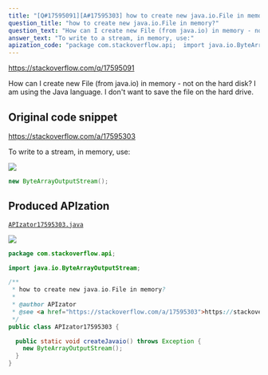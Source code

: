 ```yaml
---
title: "[Q#17595091][A#17595303] how to create new java.io.File in memory?"
question_title: "how to create new java.io.File in memory?"
question_text: "How can I create new File (from java.io) in memory - not on the hard disk? I am using the Java language. I don't want to save the file on the hard drive."
answer_text: "To write to a stream, in memory, use:"
apization_code: "package com.stackoverflow.api;  import java.io.ByteArrayOutputStream;  /**  * how to create new java.io.File in memory?  *  * @author APIzator  * @see <a href=\"https://stackoverflow.com/a/17595303\">https://stackoverflow.com/a/17595303</a>  */ public class APIzator17595303 {    public static void createJavaio() throws Exception {     new ByteArrayOutputStream();   } }"
---
```


https://stackoverflow.com/q/17595091

How can I create new File (from java.io) in memory - not on the hard disk?
I am using the Java language. I don&#x27;t want to save the file on the hard drive.



## Original code snippet

https://stackoverflow.com/a/17595303

To write to a stream, in memory, use:

<div class="code-logo"><img src="/stackoverflow.png" /></div>

```java
new ByteArrayOutputStream();
```

## Produced APIzation

[`APIzator17595303.java`](https://github.com/pasqualesalza/apization-temp/raw/main/data/search/APIzator17595303.java)

<div class="code-logo"><img src="/apizator.png" /></div>

```java
package com.stackoverflow.api;

import java.io.ByteArrayOutputStream;

/**
 * how to create new java.io.File in memory?
 *
 * @author APIzator
 * @see <a href="https://stackoverflow.com/a/17595303">https://stackoverflow.com/a/17595303</a>
 */
public class APIzator17595303 {

  public static void createJavaio() throws Exception {
    new ByteArrayOutputStream();
  }
}

```